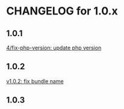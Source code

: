 CHANGELOG for 1.0.x
===================

## 1.0.1
[4/fix-php-version: update php version ](https://github.com/ma-residence/SwarrotExtensionBundle/commit/385b3418c01c3c0dffdad2613ec724f4b35eb5fa)


## 1.0.2
[v1.0.2: fix bundle name](https://github.com/ma-residence/SwarrotExtensionBundle/commit/a01ebd37262840ec7951a29cd75d775c1baf8fa6)

## 1.0.3
